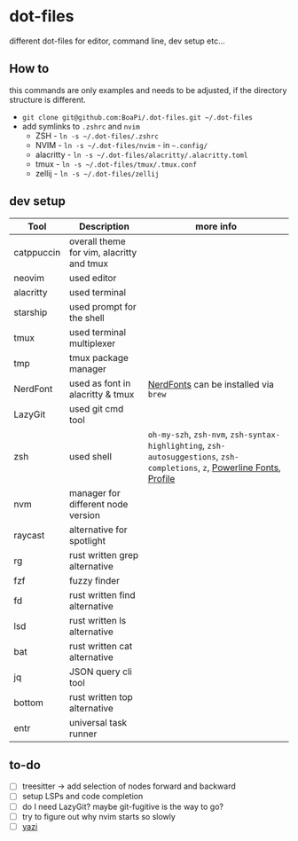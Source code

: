 # dot-files

different dot-files for editor, command line, dev setup etc...

## How to

this commands are only examples and needs to be adjusted, if the directory structure is different.

- `git clone git@github.com:BoaPi/.dot-files.git ~/.dot-files`
- add symlinks to `.zshrc` and `nvim`
  - ZSH - `ln -s ~/.dot-files/.zshrc`
  - NVIM - `ln -s ~/.dot-files/nvim` - in `~.config/`
  - alacritty - `ln -s ~/.dot-files/alacritty/.alacritty.toml`
  - tmux - `ln -s ~/.dot-files/tmux/.tmux.conf`
  - zellij - `ln -s ~/.dot-files/zellij`

## dev setup

| Tool       | Description                               | more info                                                                                                                                                                      |
| ---------- | ----------------------------------------- | ------------------------------------------------------------------------------------------------------------------------------------------------------------------------------ |
| catppuccin | overall theme for vim, alacritty and tmux |                                                                                                                                                                                |
| neovim     | used editor                               |                                                                                                                                                                                |
| alacritty  | used terminal                             |                                                                                                                                                                                |
| starship   | used prompt for the shell                 |                                                                                                                                                                                |
| tmux       | used terminal multiplexer                 |                                                                                                                                                                                |
| tmp        | tmux package manager                      |                                                                                                                                                                                |
| NerdFont   | used as font in alacritty & tmux          | [NerdFonts](https://www.nerdfonts.com/cheat-sheet) can be installed via `brew`                                                                                                 |
| LazyGit    | used git cmd tool                         |                                                                                                                                                                                |
| zsh        | used shell                                | `oh-my-szh`, `zsh-nvm`, `zsh-syntax-highlighting`, `zsh-autosuggestions`, `zsh-completions`, `z`, [Powerline Fonts](https://github.com/powerline/fonts), [Profile](boapi.json) |
| nvm        | manager for different node version        |                                                                                                                                                                                |
| raycast    | alternative for spotlight                 |                                                                                                                                                                                |
| rg         | rust written grep alternative             |                                                                                                                                                                                |
| fzf        | fuzzy finder                              |                                                                                                                                                                                |
| fd         | rust written find alternative             |                                                                                                                                                                                |
| lsd        | rust written ls alternative               |                                                                                                                                                                                |
| bat        | rust written cat alternative              |                                                                                                                                                                                |
| jq         | JSON query cli tool                       |                                                                                                                                                                                |
| bottom     | rust written top alternative              |                                                                                                                                                                                |
| entr       | universal task runner                     |                                                                                                                                                                                |

## to-do

- [ ] treesitter -> add selection of nodes forward and backward
- [ ] setup LSPs and code completion
- [ ] do I need LazyGit? maybe git-fugitive is the way to go?
- [ ] try to figure out why nvim starts so slowly
- [ ] [yazi](https://github.com/sxyazi/yazi)
